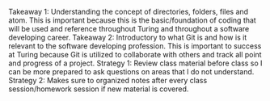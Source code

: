 Takeaway 1: Understanding the concept of directories, folders, files and atom. This is important because this is the basic/foundation of coding that will be used and reference throughout Turing and throughout a software developing career.
Takeaway 2: Introductory to what Git is and how is it relevant to the software developing profession. This is important to success at Turing because Git is utilized to collaborate with others and track all point and progress of a project.
Strategy 1: Review class material before class so I can be more prepared to ask questions on areas that I do not understand.
Strategy 2: Makes sure to organized notes after every class session/homework session if new material is covered.
